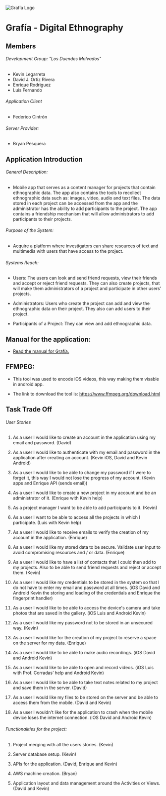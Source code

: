 ![Grafía Logo](https://raw.githubusercontent.com/Kevinlega/Grafia/master/App_Icons/grafia.png)

# Grafía - Digital Ethnography

## Members

###### Development Group: "Los Duendes Malvados"

- Kevin Legarreta
- David J. Ortiz Rivera
- Enrique Rodriguez
- Luis Fernando

###### Application Client

- Federico Cintrón

###### Server Provider:

- Bryan Pesquera

## Application Introduction

###### General Description:

- Mobile app that serves as a content manager for projects that contain ethnographic data. The app also contains the tools to recollect ethnographic data such as: images, video, audio and text files. The data stored in each project can be accessed from the app and the administrator has the ability to add participants to the project. The app contains a friendship mechanism that will allow administrators to add participants to their projects.

###### Purpose of the System: 

- Acquire a platform where investigators can share resources of text and multimedia with users that have access to the project.

###### Systems Reach:

- Users: The users can look and send friend requests, view their friends and accept or reject friend requests. They can also create projects, that will make them administrators of a project and participate in other users’ projects.

- Administrators: Users who create the project can add and view the ethnographic data on their project. They also can add users to their project. 

- Participants of a Project: They can view and add ethnographic data. 

## Manual for the application:

- [Read the manual for Grafía.](https://docs.google.com/viewer?url=https://raw.githubusercontent.com/Kevinlega/Grafia/master/Manual_for_Grafia.pdf)

## FFMPEG:

- This tool was used to encode iOS videos, this way making them visable in android app.

- The link to download the tool is: https://www.ffmpeg.org/download.html

## Task Trade Off

###### User Stories

1. As a user I would like to create an account in the application using my email and password. (David)

2. As a user I would like to authenticate with my email and password in the application after creating an account. (Kevin iOS, David and Kevin Android)

3. As a user I would like to be able to change my password if I were to forget it, this way I would not lose the progress of my account. (Kevin apps and Enrique API (sends email))

4. As a user I would like to create a new project in my account and be an administrator of it. (Enrique with Kevin help)

5. As a project manager I want to be able to add participants to it. (Kevin)

6. As a user I want to be able to access all the projects in which I participate. (Luis with Kevin help)

7. As a user I would like to receive emails to verify the creation of my account in the application. (Enrique)

8. As a user I would like my stored data to be secure. Validate user input to avoid compromising resources and / or data. (Enrique)

9. As a user I would like to have a list of contacts that I could then add to my projects. Also to be able to send friend requests and reject or accept them. (Kevin)

10. As a user I would like my credentials to be stored in the system so that I do not have to enter my email and password at all times. (iOS David and Android Kevin the storing and loading of the credentials and Enrique the fingerprint handler)

11. As a user I would like to be able to access the device's camera and take photos that are saved in the gallery. (iOS Luis and Android Kevin)

12. As a user I would like my password not to be stored in an unsecured way. (Kevin)

13. As a user I would like for the creation of my project to reserve a space on the server for my data. (Enrique)

14. As a user I would like to be able to make audio recordings. (iOS David and Android Kevin)

15. As a user I would like to be able to open and record videos. (iOS Luis with Prof. Corradas’ help and Android Kevin)

16. As a user I would like to be able to take text notes related to my project and save them in the server. (David)

17. As a user I would like my files to be stored on the server and be able to access them from the mobile. (David and Kevin)

18. As a user I wouldn't like for the application to crash when the mobile device loses the internet connection. (iOS David and Android Kevin)

###### Functionalities for the project: 

1. Project merging with all the users stories. (Kevin)

2. Server database setup. (Kevin)

3. APIs for the application. (David, Enrique and Kevin)

4. AWS machine creation. (Bryan)

5. Application layout and data management around the Activities or Views.  (David and Kevin)